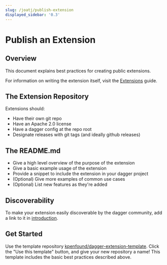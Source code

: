 ```yaml
---
slug: /joatj/publish-extension
displayed_sidebar: '0.3'
---
```


# Publish an Extension

## Overview

This document explains best practices for creating public extensions.

For information on writing the extension itself, visit the [Extensions](../guides/bnzm7-extensions.md) guide.

## The Extension Repository

Extensions should:

* Have their own git repo
* Have an Apache 2.0 license
* Have a dagger config at the repo root
* Designate releases with git tags (and ideally github releases)

## The README.md

* Give a high level overview of the purpose of the extension
* Give a basic example usage of the extension
* Provide a snippet to include the extension in your dagger project
* (Optional) Give more examples of common use cases
* (Optional) List new features as they're added

## Discoverability

To make your extension easily discoverable by the dagger community, add a link to it in [introduction](../unxpq-index.md).

## Get Started

Use the template repository [kpenfound/dagger-extension-template](https://github.com/kpenfound/dagger-extension-template). Click the "Use this template" button, and give your new repository a name! This template includes the basic best practices described above.
